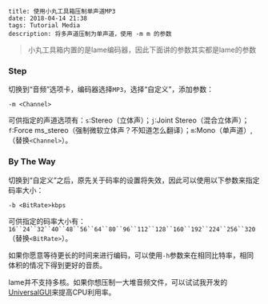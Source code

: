 ```
title: 使用小丸工具箱压制单声道MP3
date: 2018-04-14 21:38
tags: Tutorial Media
description: 将多声道压制为单声道，使用 -m m 的参数
```

> 小丸工具箱内置的是lame编码器，因此下面讲的参数其实都是lame的参数

### Step

切换到“音频”选项卡，编码器选择`MP3`，选择“自定义”，添加参数：

```
-m <Channel>
```

可供指定的声道选项有：`s`:Stereo（立体声）；`j`:Joint Stereo（混合立体声）；`f`:Force ms_stereo（强制微软立体声？不知道怎么翻译）；`m`:Mono（单声道）,（替换`<Channel>`）。

### By The Way

切换到“自定义”之后，原先关于码率的设置将失效，因此可以使用以下参数来指定码率大小：

```
-b <BitRate>kbps
```

可供指定的码率大小有：`16``24``32``40``48``56``64``80``96``112``128``160``192``224``256``320`（替换`<BitRate>`）。

如果你愿意等待更长的时间来进行编码，可以使用`-h`参数来在相同比特率，相同体积的情况下得到更好的音质。

lame并不支持多核。如果你想压制一大堆音频文件，可以试试我开发的[UniversalGUI](https://github.com/kkocdko/UniversalGUI)来提高CPU利用率。
